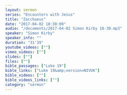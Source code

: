 ```yaml
---
layout: sermon
series: "Encounters with Jesus"
title: "Zacchaeus"
date: "2017-04-02 18:30:00"
audio: "/documents/2017-04-02 Simon Kirby 18-30.mp3"
speaker: "Simon Kirby"
speaker_info: ""
duration: "31'39"
youtube_videos: [""]
vimeo_videos: [""]
slides: [""]
files: [""]
bible_passages: ["Luke 19"]
bible_links: ["Luke 19&amp;version=NIVUK"]
bible_videos: [""]
bible_videos_links: [""]
category: "sermon"
---
```

